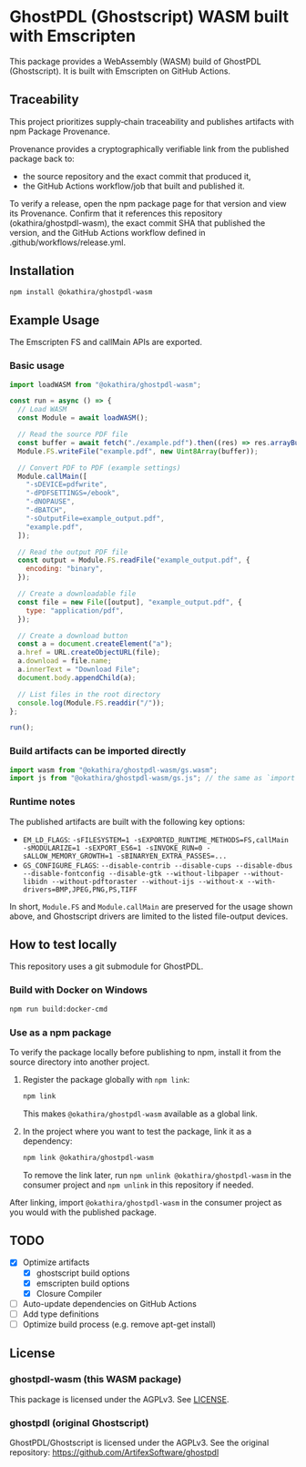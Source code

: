 # GhostPDL (Ghostscript) WASM built with Emscripten

This package provides a WebAssembly (WASM) build of GhostPDL (Ghostscript). It is built with Emscripten on GitHub Actions.

## Traceability

This project prioritizes supply‑chain traceability and publishes artifacts with npm Package Provenance.

Provenance provides a cryptographically verifiable link from the published package back to:

- the source repository and the exact commit that produced it,
- the GitHub Actions workflow/job that built and published it.

To verify a release, open the npm package page for that version and view its Provenance. Confirm that it references this repository (okathira/ghostpdl-wasm), the exact commit SHA that published the version, and the GitHub Actions workflow defined in .github/workflows/release.yml.

## Installation

```bash
npm install @okathira/ghostpdl-wasm
```

## Example Usage

The Emscripten FS and callMain APIs are exported.

### Basic usage

```js
import loadWASM from "@okathira/ghostpdl-wasm";

const run = async () => {
  // Load WASM
  const Module = await loadWASM();

  // Read the source PDF file
  const buffer = await fetch("./example.pdf").then((res) => res.arrayBuffer());
  Module.FS.writeFile("example.pdf", new Uint8Array(buffer));

  // Convert PDF to PDF (example settings)
  Module.callMain([
    "-sDEVICE=pdfwrite",
    "-dPDFSETTINGS=/ebook",
    "-dNOPAUSE",
    "-dBATCH",
    "-sOutputFile=example_output.pdf",
    "example.pdf",
  ]);

  // Read the output PDF file
  const output = Module.FS.readFile("example_output.pdf", {
    encoding: "binary",
  });

  // Create a downloadable file
  const file = new File([output], "example_output.pdf", {
    type: "application/pdf",
  });

  // Create a download button
  const a = document.createElement("a");
  a.href = URL.createObjectURL(file);
  a.download = file.name;
  a.innerText = "Download File";
  document.body.appendChild(a);

  // List files in the root directory
  console.log(Module.FS.readdir("/"));
};

run();
```

### Build artifacts can be imported directly

```js
import wasm from "@okathira/ghostpdl-wasm/gs.wasm";
import js from "@okathira/ghostpdl-wasm/gs.js"; // the same as `import loadWASM from "@okathira/ghostpdl-wasm";`
```

### Runtime notes

The published artifacts are built with the following key options:

- `EM_LD_FLAGS`: `-sFILESYSTEM=1 -sEXPORTED_RUNTIME_METHODS=FS,callMain -sMODULARIZE=1 -sEXPORT_ES6=1 -sINVOKE_RUN=0 -sALLOW_MEMORY_GROWTH=1 -sBINARYEN_EXTRA_PASSES=...`
- `GS_CONFIGURE_FLAGS`: `--disable-contrib --disable-cups --disable-dbus --disable-fontconfig --disable-gtk --without-libpaper --without-libidn --without-pdftoraster --without-ijs --without-x --with-drivers=BMP,JPEG,PNG,PS,TIFF`

In short, `Module.FS` and `Module.callMain` are preserved for the usage shown above, and Ghostscript drivers are limited to the listed file-output devices.

## How to test locally

This repository uses a git submodule for GhostPDL.

### Build with Docker on Windows

```bash
npm run build:docker-cmd
```

### Use as a npm package

To verify the package locally before publishing to npm, install it from the source directory into another project.

1. Register the package globally with `npm link`:

   ```sh
   npm link
   ```

   This makes `@okathira/ghostpdl-wasm` available as a global link.

2. In the project where you want to test the package, link it as a dependency:

   ```sh
   npm link @okathira/ghostpdl-wasm
   ```

   To remove the link later, run `npm unlink @okathira/ghostpdl-wasm` in the consumer project and `npm unlink` in this repository if needed.

After linking, import `@okathira/ghostpdl-wasm` in the consumer project as you would with the published package.

## TODO

- [x] Optimize artifacts
  - [x] ghostscript build options
  - [x] emscripten build options
  - [x] Closure Compiler
- [ ] Auto-update dependencies on GitHub Actions
- [ ] Add type definitions
- [ ] Optimize build process (e.g. remove apt-get install)

## License

### ghostpdl-wasm (this WASM package)

This package is licensed under the AGPLv3. See [LICENSE](./LICENSE).

### ghostpdl (original Ghostscript)

GhostPDL/Ghostscript is licensed under the AGPLv3. See the original repository: <https://github.com/ArtifexSoftware/ghostpdl>
